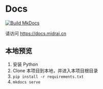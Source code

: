 # Docs

[![Build MkDocs](https://github.com/CrackMiDrAi/docs/actions/workflows/build.yml/badge.svg)](https://github.com/CrackMiDrAi/docs/actions/workflows/build.yml)

请访问 https://docs.midrai.cn

## 本地预览

1. 安装 Python
2. Clone 本项目到本地，并进入本项目根目录
3. `pip install -r requirements.txt`
4. `mkdocs serve`
